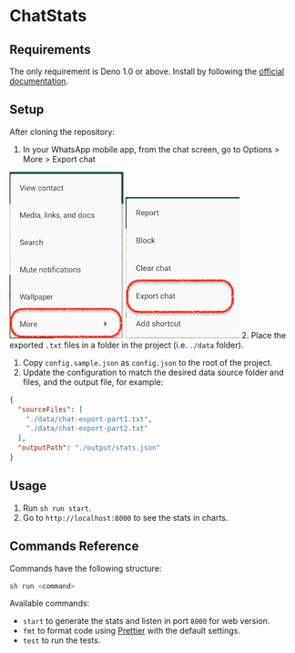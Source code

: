 # ChatStats

## Requirements

The only requirement is Deno 1.0 or above. Install by following the [official documentation](https://deno.land/#installation).

## Setup

After cloning the repository:
1. In your WhatsApp mobile app, from the chat screen, go to Options > More > Export chat

![Chat Options Menu](./docs/export-screenshot1.png "Chat Options Menu") ![Chat Options > More Menu](./docs/export-screenshot2.png "Chat Options > More Menu")
2. Place the exported `.txt` files in a folder in the project (i.e. `./data` folder).
1. Copy `config.sample.json` as `config.json` to the root of the project.
2. Update the configuration to match the desired data source folder and files, and the output file, for example:
```json
{
  "sourceFiles": [
    "./data/chat-export-part1.txt",
    "./data/chat-export-part2.txt"
  ],
  "outputPath": "./output/stats.json"
}
```

## Usage

1. Run `sh run start`.
2. Go to `http://localhost:8000` to see the stats in charts.

## Commands Reference

Commands have the following structure:

```bash
sh run <command>
```

Available commands:
* `start` to generate the stats and listen in port `8000` for web version.
* `fmt` to format code using [Prettier](https://prettier.io/) with the default settings.
* `test` to run the tests.
